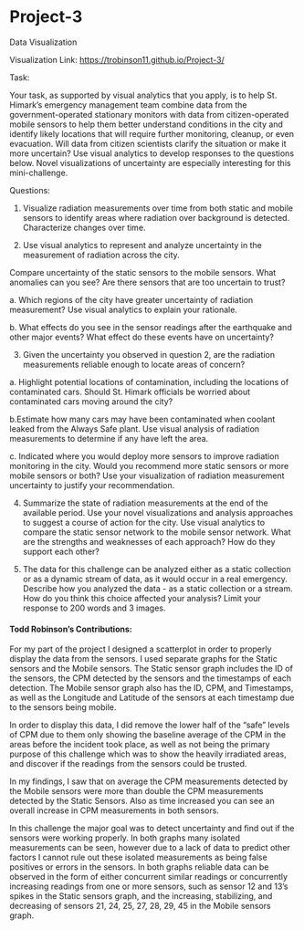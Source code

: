 # Project-3
Data Visualization

Visualization Link: https://trobinson11.github.io/Project-3/

Task:

  Your task, as supported by visual analytics that you apply, is to help St. Himark’s emergency management team combine data from the government-operated stationary monitors with data from citizen-operated mobile sensors to help them better understand conditions in the city and identify likely locations that will require further monitoring, cleanup, or even evacuation. Will data from citizen scientists clarify the situation or make it more uncertain? Use visual analytics to develop responses to the questions below. Novel visualizations of uncertainty are especially interesting for this mini-challenge.

Questions:
   1. Visualize radiation measurements over time from both static and mobile sensors to identify areas where radiation over background is detected. Characterize changes over time.


   2. Use visual analytics to represent and analyze uncertainty in the measurement of radiation across the city.

   Compare uncertainty of the static sensors to the mobile sensors. What anomalies can you see? Are there sensors that are too uncertain to trust?
   
   a. Which regions of the city have greater uncertainty of radiation measurement? Use visual analytics to explain your rationale.
    
   b. What effects do you see in the sensor readings after the earthquake and other major events? What effect do these events have on uncertainty?

   3. Given the uncertainty you observed in question 2, are the radiation measurements reliable enough to locate areas of concern?

   a. Highlight potential locations of contamination, including the locations of contaminated cars. Should St. Himark officials be worried about contaminated cars moving around the city?
   
   b.Estimate how many cars may have been contaminated when coolant leaked from the Always Safe plant. Use visual analysis of radiation measurements to determine if any have left the area.
   
   c. Indicated where you would deploy more sensors to improve radiation monitoring in the city. Would you recommend more static sensors or more mobile sensors or both? Use your visualization of radiation measurement uncertainty to justify your recommendation.

   4. Summarize the state of radiation measurements at the end of the available period. Use your novel visualizations and analysis approaches to suggest a course of action for the city. Use visual analytics to compare the static sensor network to the mobile sensor network. What are the strengths and weaknesses of each approach? How do they support each other?


   5. The data for this challenge can be analyzed either as a static collection or as a dynamic stream of data, as it would occur in a real emergency. Describe how you analyzed the data - as a static collection or a stream. How do you think this choice affected your analysis? Limit your response to 200 words and 3 images.
   
   
   
#### Todd Robinson’s Contributions:

For my part of the project I designed a scatterplot in order to properly display the data from the sensors. I used separate graphs for the Static sensors and the Mobile sensors. The Static sensor graph includes the ID of the sensors, the CPM detected by the sensors and the timestamps of each detection. The Mobile sensor graph also has the ID, CPM, and Timestamps, as well as the Longitude and Latitude of the sensors at each timestamp due to the sensors being mobile.

In order to display this data, I did remove the lower half of the “safe” levels of CPM due to them only showing the baseline average of the CPM in the areas before the incident took place, as well as not being the primary purpose of this challenge which was to show the heavily irradiated areas, and discover if the readings from the sensors could be trusted.

In my findings, I saw that on average the CPM measurements detected by the Mobile sensors were more than double the CPM measurements detected by the Static Sensors. Also as time increased you can see an overall increase in CPM measurements in both sensors. 

In this challenge the major goal was to detect uncertainty and find out if the sensors were working properly. In both graphs many isolated measurements can be seen, however due to a lack of data to predict other factors I cannot rule out these isolated measurements as being false positives or errors in the sensors. In both graphs reliable data can be observed in the form of either concurrent similar readings or concurrently increasing readings from one or more sensors, such as sensor 12 and 13’s spikes in the Static sensors graph, and the increasing, stabilizing, and decreasing of sensors 21, 24, 25, 27, 28, 29, 45 in the Mobile sensors graph.



